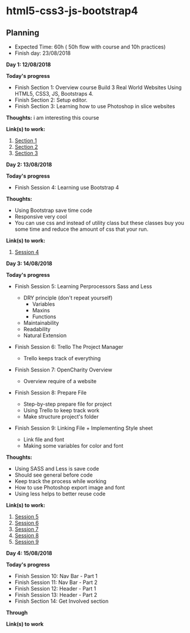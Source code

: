 ﻿# html5-css3-js-bootstrap4


## Planning


- Expected Time: 60h ( 50h flow with course and 10h practices)
- Finish day: 23/08/2018

**Day 1: 12/08/2018**

**Today's progress**

- Finish Section 1: Overview course Build 3 Real World Websites Using HTML5, CSS3, JS, Bootstraps 4.
- Finish Section 2: Setup editor.
- Finish Section 3: Learning how to use Photoshop in slice websites

**Thoughts:** i am interesting this course

**Link(s) to work:**
1. [Section 1](./Chapter-1-Introduction+Course-Essentials/README.md#session1)
2. [Section 2](./Chapter-1-Introduction+Course-Essentials/README.md#session2)
3. [Section 3](./Chapter-1-Introduction+Course-Essentials/README.md#session3)

**Day 2: 13/08/2018**

**Today's progress**

- Finish Session 4: Learning use Bootstrap 4

**Thoughts:**

- Using Bootstrap save time code
- Responsive very cool
- You can use css and instead of utility class but these classes buy you some time and reduce the amount of css that your run.

**Link(s) to work:**
1. [Session 4](./Chapter-1-Introduction+Course-Essentials/README.md#session4)

**Day 3: 14/08/2018**

**Today's progress**

- Finish Session 5: Learning Perprocessors Sass and Less
    - DRY principle (don't repeat yourself)
        - Variables
        - Maxins
        - Functions
    - Maintainability
    - Readability
    - Natural Extension

- Finish Session 6: Trello The Project Manager
    - Trello keeps track of everything
- Finish Session 7: OpenCharity Overview
    - Overview require of a website
- Finish Session 8: Prepare File
    - Step-by-step prepare file for project
    - Using Trello to keep track work
    - Make structure project's folder
- Finish Session 9: Linking File + Implementing Style sheet
    - Link file and font
    - Making some variables for color and font

**Thoughts:**

- Using SASS and Less is save code
- Should see general before code
- Keep track the process while working
- How to use Photoshop export image and font
- Using less helps to better reuse code 

**Link(s) to work:**

1. [Session 5](./Chapter-1-Introduction+Course-Essentials/README.md#session5)
2. [Session 6](./Chapter-1-Introduction+Course-Essentials/README.md#trello-the-project-manager)
3. [Session 7](./Chapter-2-OpenCharity-Overview/README.md#opencharity-overview)
4. [Session 8](./Chapter-2-OpenCharity-Overview/README.md#prepare-file)
5. [Session 9](./Chapter-2-OpenCharity-Overview/README.md#linking-files-and-implementing-style-sheet)

**Day 4: 15/08/2018**

**Today's progress**
- Finish Session 10: Nav Bar - Part 1
- Finish Session 11: Nav Bar - Part 2
- Finish Session 12: Header - Part 1
- Finish Session 13: Header - Part 2
- Finish Section 14: Get Involved section

**Through**

**Link(s) to work**
